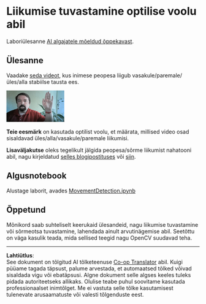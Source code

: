 <!--
CO_OP_TRANSLATOR_METADATA:
{
  "original_hash": "3d53d6409f80970f7281a45dee35328a",
  "translation_date": "2025-10-11T11:18:45+00:00",
  "source_file": "lessons/4-ComputerVision/06-IntroCV/lab/README.md",
  "language_code": "et"
}
-->
# Liikumise tuvastamine optilise voolu abil

Laboriülesanne [AI algajatele mõeldud õppekavast](https://aka.ms/ai-beginners).

## Ülesanne

Vaadake [seda videot](../../../../../../lessons/4-ComputerVision/06-IntroCV/lab/palm-movement.mp4), kus inimese peopesa liigub vasakule/paremale/üles/alla stabiilse tausta ees.

<img src="../../../../../../translated_images/palm-movement.341495f0e9c47da39cc1f99626822a1d20203aa33ff89a86a068f14bea133e84.et.png" width="30%" alt="Peopesa liikumise kaader"/>

**Teie eesmärk** on kasutada optilist voolu, et määrata, millised video osad sisaldavad üles/alla/vasakule/paremale liikumisi.

**Lisaväljakutse** oleks tegelikult jälgida peopesa/sõrme liikumist nahatooni abil, nagu kirjeldatud [selles blogipostituses](https://dev.to/amarlearning/finger-detection-and-tracking-using-opencv-and-python-586m) või [siin](http://www.benmeline.com/finger-tracking-with-opencv-and-python/).

## Algusnotebook

Alustage laborit, avades [MovementDetection.ipynb](MovementDetection.ipynb)

## Õppetund

Mõnikord saab suhteliselt keerukaid ülesandeid, nagu liikumise tuvastamine või sõrmeotsa tuvastamine, lahendada ainult arvutinägemise abil. Seetõttu on väga kasulik teada, mida sellised teegid nagu OpenCV suudavad teha.

---

**Lahtiütlus**:  
See dokument on tõlgitud AI tõlketeenuse [Co-op Translator](https://github.com/Azure/co-op-translator) abil. Kuigi püüame tagada täpsust, palume arvestada, et automaatsed tõlked võivad sisaldada vigu või ebatäpsusi. Algne dokument selle algses keeles tuleks pidada autoriteetseks allikaks. Olulise teabe puhul soovitame kasutada professionaalset inimtõlget. Me ei vastuta selle tõlke kasutamisest tulenevate arusaamatuste või valesti tõlgenduste eest.